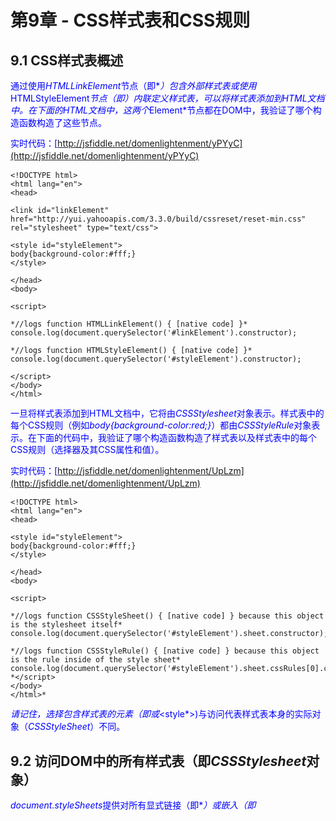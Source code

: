 # 第9章 - CSS样式表和CSS规则

## 9.1 CSS样式表概述

通过使用*HTMLLinkElement*节点（即*<link href="stylesheet.css" rel="stylesheet" type="text/css">*）包含外部样式表或使用*HTMLStyleElement*节点（即*<style></style>*）内联定义样式表，可以将样式表添加到HTML文档中。在下面的HTML文档中，这两个*Element*节点都在DOM中，我验证了哪个构造函数构造了这些节点。

实时代码：[http://jsfiddle.net/domenlightenment/yPYyC](http://jsfiddle.net/domenlightenment/yPYyC)

```
<!DOCTYPE html>
<html lang="en">
<head>

<link id="linkElement" href="http://yui.yahooapis.com/3.3.0/build/cssreset/reset-min.css" rel="stylesheet" type="text/css">

<style id="styleElement">
body{background-color:#fff;}
</style>

</head>
<body>

<script>

*//logs function HTMLLinkElement() { [native code] }*
console.log(document.querySelector('#linkElement').constructor);

*//logs function HTMLStyleElement() { [native code] }*
console.log(document.querySelector('#styleElement').constructor);

</script>
</body>
</html>

```

一旦将样式表添加到HTML文档中，它将由*CSSStylesheet*对象表示。样式表中的每个CSS规则（例如*body{background-color:red;}*）都由*CSSStyleRule*对象表示。在下面的代码中，我验证了哪个构造函数构造了样式表以及样式表中的每个CSS规则（选择器及其CSS属性和值）。

实时代码：[http://jsfiddle.net/domenlightenment/UpLzm](http://jsfiddle.net/domenlightenment/UpLzm)

```
<!DOCTYPE html>
<html lang="en">
<head>

<style id="styleElement">
body{background-color:#fff;}
</style>

</head>
<body>

<script>

*//logs function CSSStyleSheet() { [native code] } because this object is the stylesheet itself*
console.log(document.querySelector('#styleElement').sheet.constructor);

*//logs function CSSStyleRule() { [native code] } because this object is the rule inside of the style sheet*
console.log(document.querySelector('#styleElement').sheet.cssRules[0].constructor); *</script>
</body>
</html>* 
```

*请记住，选择包含样式表的元素（即*<link>*或*<style*>)与访问代表样式表本身的实际对象（*CSSStyleSheet*）不同。

## 9.2 访问DOM中的所有样式表（即*CSSStylesheet*对象）

*document.styleSheets*提供对所有显式链接（即*<link>*）或嵌入（即*<style>*）在HTML文档中的所有样式表对象（也称为*CSSStylesheet*）的列表的访问。在下面的代码中，*styleSheets*被利用来访问文档中包含的所有样式表。

实时代码：N/A

```
<!DOCTYPE html>
<html lang="en">
<head>

<link href="http://yui.yahooapis.com/3.3.0/build/cssreset/reset-min.css" rel="stylesheet" type="text/css">

<style>
body{background-color:red;}
</style>

</head>
<body>

<script>

console.log(document.styleSheets.length); *//logs 2*
console.log(document.styleSheets[0]); *// the <link>*
console.log(document.styleSheets[1]); *// the <style>*

</script>
</body>
</html>

```

### 注意

*styleSheet*与其他节点列表一样是实时的

*length*属性返回列表中包含的样式表数量，从0索引开始（即*document.styleSheets.length*）

*styleSheets*列表中包含的样式表通常包括使用*<style>*元素创建的任何样式表，或者使用*<link>*元素并将*rel*设置为*"stylesheet"*的样式表。

除了使用*styleSheets*来访问文档样式表之外，还可以通过首先选择DOM中的元素（*<style>*或*<link>*）并使用*.sheet*属性来访问*CSSStyleSheet*对象来访问HTML文档中的样式表。在下面的代码中，我通过首先选择用于包含样式表的元素，然后利用*sheet*属性来访问HTML文档中的样式表。

实时代码：[http://jsfiddle.net/domenlightenment/jFwKw](http://jsfiddle.net/domenlightenment/jFwKw)

```
<!DOCTYPE html>
<html lang="en">
<head>

<link id="linkElement" href="http://yui.yahooapis.com/3.3.0/build/cssreset/reset-min.css" rel="stylesheet" type="text/css">

<style id="styleElement">
body{background-color:#fff;}
</style>

</head>
<body>

<script>

*//get CSSStylesheeet object for <link>*
console.log(document.querySelector('#linkElement').sheet); *//same as document.styleSheets[0]* **//get CSSSstylesheet object for <style>*
console.log(document.querySelector('#styleElement').**sheet**); *//same as document.styleSheets[1]*

</script>
</body>
</html>* 
```

***## 9.3 *CSSStyleSheet*属性和方法

要获取有关*CSSStyleSheet*节点上可用属性和方法的准确信息，最好忽略规范，并询问浏览器提供的内容。检查下面代码中创建的数组，详细说明了*CSSStyleSheet*节点可用的属性和方法。

在线代码：[http://jsfiddle.net/domenlightenment/kNyL2](http://jsfiddle.net/domenlightenment/kNyL2)

```
<!DOCTYPE html>
<html lang="en">
<head>

<style id="styleElement">
body{background-color:#fff;}
</style>

</head>
<body>

<script>

var styleSheet = document.querySelector('#styleElement').sheet;

*//text own properties*
console.log(Object.keys(styleSheet).sort());

*//text own properties & inherited properties*
var styleSheetPropertiesIncludeInherited = [];
for(var p in styleSheet){
	styleSheetPropertiesIncludeInherited.push(p);
}
console.log(styleSheetPropertiesIncludeInherited.sort());

*//text inherited properties only*
var styleSheetPropertiesOnlyInherited = [];
for(var p in styleSheet){
	if(!styleSheet.hasOwnProperty(p)){
		styleSheetPropertiesOnlyInherited.push(p);
	}
}
console.log(styleSheetPropertiesOnlyInherited.sort());

</script>
</body>
</html>

```

从 *styleSheets* 列表或通过 *.sheet* 属性访问的 *CSSStyleSheet* 对象具有以下属性和方法：

+   *disabled*

+   *href*

+   *media*

+   *ownerNode*

+   *parentStylesheet*

+   *title*

+   *type*

+   *cssRules*

+   *ownerRule*

+   *deleteRule*

+   *inserRule*

### 注释

*href*、*media*、*ownerNode*、*parentStylesheet*、*title* 和 *type* 是只读属性，不能使用这些属性设置其值。

## 9.4 *CSSStyleRule* 概述

*CSSStyleRule* 对象代表样式表中包含的每个 CSS 规则。基本上，*CSSStyleRule* 是与选择器附加的 CSS 属性和值的接口。在下面的代码中，我们通过访问代表样式表中 CSS 规则的 *CSSStyleRule* 对象，以编程方式访问内联样式表中每个规则的详细信息。

在线代码：[http://jsfiddle.net/domenlightenment/fPVS8](http://jsfiddle.net/domenlightenment/fPVS8)

```
<!DOCTYPE html>
<html lang="en">
<head>

<style id="styleElement">
body{background-color:#fff;margin:20px;} */*this is a css rule*/*
p{line-height:1.4em; color:blue;} */*this is a css rule*/*
</style>

</head>
<body>

<script>

var sSheet = document.querySelector('#styleElement');

console.log(sSheet.cssRules[0].cssText); *//logs "body { background-color: red; margin: 20px; }"*
console.log(sSheet.cssRules[1].cssText); *//logs "p { line-height: 1.4em; color: blue; }"*

</script>
</body>
</html>

```

## 9.5 *CSSStyleRule* 属性和方法

要获取有关 *CSSStyleRule* 节点上可用属性和方法的准确信息，最好忽略规范，并询问浏览器提供的内容。检查下面代码中创建的数组，详细说明了从 *CSSStyleRule* 节点可用的属性和方法。

在线代码：[http://jsfiddle.net/domenlightenment/hCX3U](http://jsfiddle.net/domenlightenment/hCX3U)

```
<!DOCTYPE html>
<html lang="en">
<head>

<style id="styleElement">
body{background-color:#fff;}
</style>

</head>
<body>

<script>

var styleSheetRule = document.querySelector('#styleElement').sheet.cssRule;

*//text own properties*
console.log(Object.keys(styleSheetRule).sort());

*//text own properties & inherited properties*
var styleSheetPropertiesIncludeInherited = [];
for(var p in styleSheetRule){
	styleSheetRulePropertiesIncludeInherited.push(p);
}
console.log(styleSheetRulePropertiesIncludeInherited.sort());

*//text inherited properties only*
var styleSheetRulePropertiesOnlyInherited = [];
for(var p in styleSheetRule){
	if(!styleSheetRule.hasOwnProperty(p)){
		styleSheetRulePropertiesOnlyInherited.push(p);
	}
}
console.log(styleSheetRulePropertiesOnlyInherited.sort());

</script>
</body>
</html>

```

通过 *CSSrule* 对象，可以对样式表中包含的规则（例如 *body{background-color:red;}*）进行脚本化处理。该对象提供以下属性：

+   *cssText*

+   *parentRule*

+   *parentStylesSheet*

+   *selectorText*

+   *style*

+   *type*

## 9.6 使用 *CSSRules* 获取样式表中的 CSS 规则列表

如前所述，*styleSheets* 列表提供了文档中包含的样式表列表。*CSSRules* 列表提供了特定样式表中所有 CSS 规则（即 *CSSStyleRule* 对象）的列表（也称为 *CSSRulesList*）。下面的代码将 *CSSRules* 列表记录到控制台中。

在线代码：[http://jsfiddle.net/domenlightenment/qKqhJ](http://jsfiddle.net/domenlightenment/qKqhJ)

```
<!DOCTYPE html>
<html lang="en">
<head>

<style id="styleElement">
body{background-color:#fff;margin:20px;}
p{line-height:1.4em; color:blue;}
</style>

</head>
<body>

<script>

var sSheet = document.querySelector('#styleElement').sheet;

*//array like list containing all of the CSSrule objects repreesenting each CSS rule in the style sheet*
console.log(sSheet.cssRules);

console.log(sSheet.cssRules.length); *//logs 2*

*//rules are index in a CSSRules list starting at a 0 index*
console.log(sSheet.cssRules[0]); *//logs first rule*
console.log(sSheet.cssRules[1]); *//logs second rule*

</script>
</body>
</html>

```

## 9.7 使用 *.insertRule()* 和 *.deleteRule()* 在样式表中插入和删除 CSS 规则

*insertRule()* 和 *deleteRule()* 方法提供了以编程方式操作样式表中的 CSS 规则的能力。在下面的代码中，我使用 *insertRule()* 将 css 规则 *p{color:red}* 添加到索引为 1 的内联样式表中。请记住，样式表中的 css 规则是从 0 开始的数字索引。因此，通过在索引 1 处插入新规则，当前索引 1 处的规则（即 *p{font-size:50px;}*）被推到索引 2。

在线代码：[http://jsfiddle.net/domenlightenment/T2jzJ](http://jsfiddle.net/domenlightenment/T2jzJ)

```
<!DOCTYPE html>
<html lang="en">
<head>

<style id="styleElement">
p{line-height:1.4em; color:blue;} */*index 0*/*
p{font-size:50px;} */*index 1*/*
</style>

</head>
<body>

<p>Hi</p>

<script>

*//add a new CSS rule at index 1 in the inline style sheet*
document.querySelector('#styleElement').sheet.insertRule('p{color:red}',1);

*//verify it was added*
console.log(document.querySelector('#styleElement').sheet.cssRules[1].cssText);

*//Delete what we just added* document.querySelector('#styleElement').sheet.deleteRule(1);

*//verify it was removed*
console.log(document.querySelector('#styleElement').sheet.cssRules[1].cssText);

</script>
</body>
</html>

```

删除规则就像在样式表上调用 *deleteRule()* 方法并传递要删除的规则在样式表中的索引一样简单。

### 注释

插入和删除规则不是一个常见的做法，因为在管理级联和使用数字索引系统更新样式表时存在困难（即确定样式位于哪个索引位置，而不预览样式表本身的内容）。在将CSS规则在客户端程序化地更改之前，最好在CSS和HTML文件中处理它们，而不是在客户端之后。

## 9.8 使用*.style*属性编辑*CSSStyleRule*的值

就像*.style*属性有助于操纵元素节点上的内联样式一样，*CSSStyleRule*对象也有一个*.style*属性，用于在样式表中编排相同的样式操纵。在下面的代码中，我利用*.style*属性来设置和获取内联样式表中包含的css规则的值。

在线代码：[http://jsfiddle.net/domenlightenment/aZ9CQ](http://jsfiddle.net/domenlightenment/aZ9CQ)

```
<!DOCTYPE html>
<html lang="en">
<head>

<style id="styleElement">
p{color:blue;}
strong{color:green;}
</style>

</head>
<body>

<p>Hey <strong>Dude!</strong></p>

<script>

var styleSheet = document.querySelector('#styleElement').sheet;

*//Set css rules in stylesheet*
styleSheet.cssRules[0].style.color = 'red';
styleSheet.cssRules[1].style.color = 'purple';

*//Get css rules*
console.log(styleSheet.cssRules[0].style.color); *//logs 'red'*
console.log(styleSheet.cssRules[1].style.color); *//logs 'purple'*

</script>
</body>
</html>

```

## 9.9 创建新的内联CSS样式表

在加载html页面后动态创建新样式表只需创建一个新的*<style>*节点，使用*innerHTML*向该节点添加CSS规则，然后将*<style>*节点附加到HTML文档中。在下面的代码中，我程序化地创建一个样式表，并将*body{color:red}* CSS规则添加到样式表中，然后将样式表附加到DOM中。

在线代码：[http://jsfiddle.net/domenlightenment/bKXAk](http://jsfiddle.net/domenlightenment/bKXAk)

```
<!DOCTYPE html>
<html lang="en">
<head></head>
<body>

<p>Hey <strong>Dude!</strong></p>

<script>

var styleElm = document.createElement('style');
styleElm.innerHTML = 'body{color:red}';

*//notice markup in the document changed to red from our new inline stylesheet*
document.querySelector('head').appendChild(styleElm);

</script>
</body>
</html>

```

## 9.10 在HTML文档中程序化地添加外部样式表

要在HTML文档中程序化地添加CSS文件，需要创建一个带有适当属性的*<link>*元素节点，然后将*<link>*元素节点附加到DOM中。在下面的代码中，我通过创建一个新的*<link>*元素并将其附加到DOM中来程序化地包含外部样式表。

在线代码：[http://jsfiddle.net/domenlightenment/dtwgC](http://jsfiddle.net/domenlightenment/dtwgC)

```
<!DOCTYPE html>
<html lang="en">
<head></head>
<body>

<script>

*//create & add attributes to <link>*
var linkElm = document.createElement('link');
linkElm.setAttribute('rel', 'stylesheet');
linkElm.setAttribute('type', 'text/css');
linkElm.setAttribute('id', 'linkElement');
linkElm.setAttribute('href', 'http://yui.yahooapis.com/3.3.0/build/cssreset/reset-min.css');

*//Append to the DOM*
document.head.appendChild(linkElm);

*//confrim its addition to the DOM*
console.log(document.querySelector('#linkElement'));

</script>
</body>
</html>

```

## 9.11 使用*disabled*属性禁用/启用样式表

使用*CSSStyleSheet*对象的*.disabled*属性，可以启用或禁用样式表。在下面的代码中，我们访问文档中每个样式表的当前禁用值，然后利用*.disabled*属性禁用每个样式表。

在线代码：[http://jsfiddle.net/domenlightenment/L952Z](http://jsfiddle.net/domenlightenment/L952Z)

```
<!DOCTYPE html>
<html lang="en">
<head>

<link id="linkElement" href="http://yui.yahooapis.com/3.3.0/build/cssreset/reset-min.css" rel="stylesheet" type="text/css">

<style id="styleElement">
body{color:red;}
</style>

</head>
<body>

<script>

*//Get current boolean disabled value*
console.log(document.querySelector('#linkElement').disabled); *//log 'false'*
console.log(document.querySelector('#styleElement').disabled); *//log 'false'*

*//Set disabled value, which of courese disabled all styles for this document*
document.document.querySelector('#linkElement').disabled = true;
document.document.querySelector('#styleElement').disabled = true;

</script>
</body>
</html>

```

### 注释

根据规范，*Disabled*不是<link>或<style>元素的可用属性。尝试将其作为HTML文档中的属性添加将在今天使用的大多数现代浏览器中失败（并且可能导致解析错误，其中样式被忽略）。
